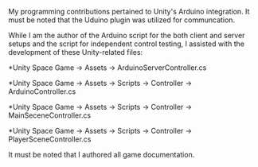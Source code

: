 My programming contributions pertained to Unity's Arduino integration. 
It must be noted that the Uduino plugin was utilized for communcation.

While I am the author of the Arduino script for the both client and server setups and the script for independent control testing, I assisted with the development of these Unity-related files: 

  *Unity Space Game -> Assets -> ArduinoServerController.cs

  *Unity Space Game -> Assets -> Scripts -> Controller -> ArduinoController.cs

  *Unity Space Game -> Assets -> Scripts -> Controller -> MainSeceneController.cs

  *Unity Space Game -> Assets -> Scripts -> Controller -> PlayerSceneController.cs

It must be noted that I authored all game documentation.
